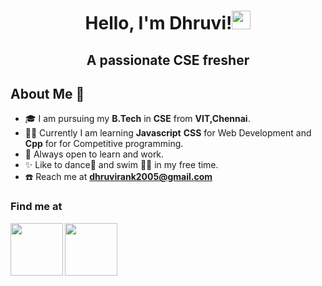 <h1 align = "center">Hello, I'm Dhruvi!<img src = "https://media.tenor.com/SNL9_xhZl9oAAAAj/waving-hand-joypixels.gif" width = "30px" height = "30px"></h1>

<h2 align = "center">A passionate CSE fresher</h2>

<h2 align = "left"> About Me 🐼	</h2>

- 🎓 I am pursuing my **B.Tech** in **CSE** from **VIT,Chennai**.
- 👩‍💻 Currently I am learning **Javascript** **CSS** for Web Development and **Cpp** for for Competitive programming.
- 🤝 Always open to learn and work.
- ✨ Like to dance💃 and swim 🏊‍♀️ in my free time.
- ☎️ Reach me at **dhruvirank2005@gmail.com**

<h3 align = "left"> Find me at </h3>
<p align = "left">
  <a href = "https://www.linkedin.com/in/dhruvi-rank-a38876253/"><img align = "left" src = "https://static.vecteezy.com/system/resources/previews/018/930/587/original/linkedin-logo-linkedin-icon-transparent-free-png.png" style = "width:84px;height:84px;"></a>
  <a href = "https://instagram.com/dhruvi_rank?igshid=ZGUzMzM3NWJiOQ=="><img align = "left" src = "https://www.vecteezy.com/png/16716448-instagram-png-icon" style = "width:84px;height:84px;"></a>
  </p>
  
